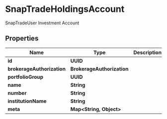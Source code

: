 

# SnapTradeHoldingsAccount

SnapTradeUser Investment Account

## Properties

| Name | Type | Description | Notes |
|------------ | ------------- | ------------- | -------------|
|**id** | **UUID** |  |  [optional] |
|**brokerageAuthorization** | **BrokerageAuthorization** |  |  [optional] |
|**portfolioGroup** | **UUID** |  |  [optional] |
|**name** | **String** |  |  [optional] |
|**number** | **String** |  |  [optional] |
|**institutionName** | **String** |  |  [optional] |
|**meta** | **Map&lt;String, Object&gt;** |  |  [optional] |



